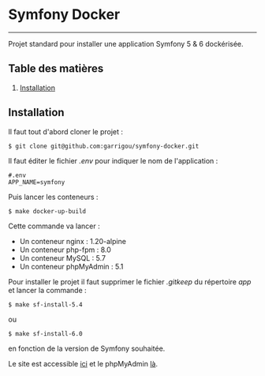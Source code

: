 # Symfony Docker
***
Projet standard pour installer une application Symfony 5 & 6 dockérisée.

## Table des matières
1. [Installation](#installation)

## Installation

Il faut tout d'abord cloner le projet :

```
$ git clone git@github.com:garrigou/symfony-docker.git
```

Il faut éditer le fichier *.env* pour indiquer le nom de l'application :

```
#.env
APP_NAME=symfony
```

Puis lancer les conteneurs :

```
$ make docker-up-build
```

Cette commande va lancer :

- Un conteneur nginx : 1.20-alpine
- Un conteneur php-fpm : 8.0
- Un conteneur MySQL : 5.7
- Un conteneur phpMyAdmin : 5.1

Pour installer le projet il faut supprimer le fichier *.gitkeep* du répertoire *app* et lancer la commande :

```
$ make sf-install-5.4
```

ou

```
$ make sf-install-6.0
```

en fonction de la version de Symfony souhaitée.

Le site est accessible [ici](http://localhost:7000) et le phpMyAdmin [là](http://localhost:8080).